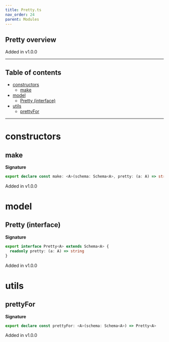 ```yaml
---
title: Pretty.ts
nav_order: 24
parent: Modules
---
```


## Pretty overview

Added in v1.0.0

---

<h2 class="text-delta">Table of contents</h2>

- [constructors](#constructors)
  - [make](#make)
- [model](#model)
  - [Pretty (interface)](#pretty-interface)
- [utils](#utils)
  - [prettyFor](#prettyfor)

---

# constructors

## make

**Signature**

```ts
export declare const make: <A>(schema: Schema<A>, pretty: (a: A) => string) => Pretty<A>
```

Added in v1.0.0

# model

## Pretty (interface)

**Signature**

```ts
export interface Pretty<A> extends Schema<A> {
  readonly pretty: (a: A) => string
}
```

Added in v1.0.0

# utils

## prettyFor

**Signature**

```ts
export declare const prettyFor: <A>(schema: Schema<A>) => Pretty<A>
```

Added in v1.0.0
